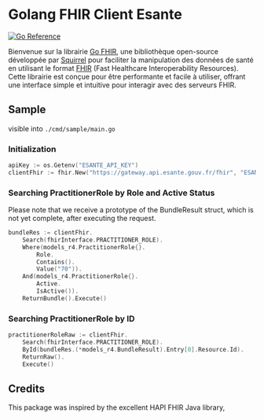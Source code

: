 # Golang FHIR Client Esante

[![Go Reference](https://pkg.go.dev/badge/github.com/Squirrel-Entreprise/go-fhir.svg)](https://pkg.go.dev/github.com/Squirrel-Entreprise/go-fhir)

Bienvenue sur la librairie [Go FHIR](https://github.com/Squirrel-Entreprise/go-fhir), une bibliothèque open-source développée par [Squirrel](https://www.squirrel.fr) pour faciliter la manipulation des données de santé en utilisant le format [FHIR](https://www.hl7.org/fhir/) (Fast Healthcare Interoperability Resources). Cette librairie est conçue pour être performante et facile à utiliser, offrant une interface simple et intuitive pour interagir avec des serveurs FHIR.

## Sample
visible into `./cmd/sample/main.go`

### Initialization
```go
apiKey := os.Getenv("ESANTE_API_KEY")
clientFhir := fhir.New("https://gateway.api.esante.gouv.fr/fhir", "ESANTE-API-KEY", apiKey, fhir.R4)
```

### Searching PractitionerRole by Role and Active Status
Please note that we receive a prototype of the BundleResult struct, which is not yet complete, after executing the request.
```go
bundleRes := clientFhir.
    Search(fhirInterface.PRACTITIONER_ROLE).
    Where(models_r4.PractitionerRole{}.
        Role.
        Contains().
        Value("70")).
    And(models_r4.PractitionerRole{}.
        Active.
        IsActive()).
    ReturnBundle().Execute()
```

### Searching PractitionerRole by ID
```go
practitionerRoleRaw := clientFhir.
    Search(fhirInterface.PRACTITIONER_ROLE).
    ById(bundleRes.(*models_r4.BundleResult).Entry[0].Resource.Id).
    ReturnRaw().
    Execute()
```

## Credits
This package was inspired by the excellent HAPI FHIR Java library,
